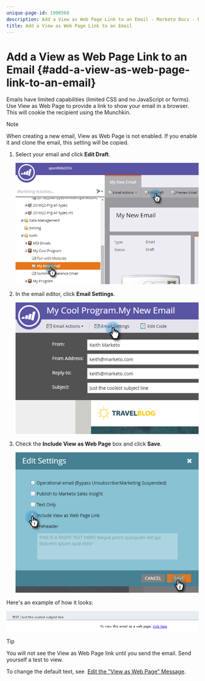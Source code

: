 ```yaml
---
unique-page-id: 1900560
description: Add a View as Web Page Link to an Email - Marketo Docs - Product Documentation
title: Add a View as Web Page Link to an Email
---
```


# Add a View as Web Page Link to an Email {#add-a-view-as-web-page-link-to-an-email}

Emails have limited capabilities (limited CSS and no JavaScript or forms). Use View as Web Page to provide a link to show your email in a browser. This will cookie the recipient using the Munchkin.

>[!NOTE]
>
>When creating a new email, View as Web Page is not enabled. If you enable it and clone the email, this setting will be copied.

1. Select your email and click **Edit Draft**.

   ![](assets/one-5.png)

1. In the email editor, click **Email Settings**.

   ![](assets/two-5.png)

1. Check the **Include View as Web Page** box and click **Save**.

   ![](assets/three-4.png)

Here's an example of how it looks:

![](assets/four-3.png)

>[!TIP]
>
>You will not see the View as Web Page link until you send the email. Send yourself a test to view.

To change the default text, see&nbsp; [Edit the "View as Web Page" Message](../../../../product-docs/administration/email-setup/edit-the-view-as-web-page-message.md). 